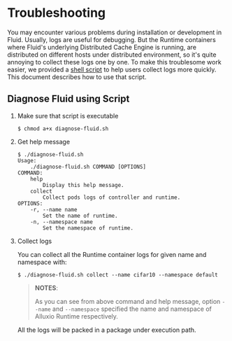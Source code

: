 # Troubleshooting

You may encounter various problems during installation or development in Fluid. Usually, logs are useful for debugging. But the Runtime containers where Fluid's underlying Distributed Cache Engine is running, are distributed on different hosts under distributed environment, so it's quite annoying to collect these logs one by one. To make this troublesome work easier, we provided a [shell script](https://raw.githubusercontent.com/fluid-cloudnative/fluid/master/tools/diagnose-fluid.sh) to help users collect logs more quickly. This document describes how to use that script.

## Diagnose Fluid using Script

1. Make sure that script is executable
   
   ```shell
   $ chmod a+x diagnose-fluid.sh
   ```

2. Get help message

   ```shell
   $ ./diagnose-fluid.sh 
   Usage:
       ./diagnose-fluid.sh COMMAND [OPTIONS]
   COMMAND:
       help
           Display this help message.
       collect
           Collect pods logs of controller and runtime.
   OPTIONS:
       -r, --name name
           Set the name of runtime.
       -n, --namespace name
           Set the namespace of runtime.
   ```

3. Collect logs

   You can collect all the Runtime container logs for given name and namespace with:

   ```shell
   $ ./diagnose-fluid.sh collect --name cifar10 --namespace default
   ```

   > **NOTES**:
   >
   > As you can see from above command and help message, option `--name` and `--namespace` specified the name and namespace of Alluxio Runtime respectively.

   All the logs will be packed in a package under execution path.
